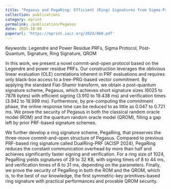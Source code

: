 ```yaml
---
title: "Pegasus and PegaRing: Efficient (Ring) Signatures from Sigma-Protocols for Power Residue PRFs with (Q)ROM Security"
collection: publications
category: eprint
permalink: /publication/Pegasus
date: 2025-10-08
paperurl: 'https://eprint.iacr.org/2024/868.pdf'
---
```

Keywords: Legendre and Power Residue PRFs, Sigma Protocol, Post-Quantum, Signature, Ring Signature, QROM

In this work, we present a novel commit-and-open protocol based on the Legendre and power residue PRFs. Our construction leverages the oblivious linear evaluation (OLE) correlations inherent in PRF evaluations and requires only black-box access to a tree-PRG-based vector commitment. By applying the standard Fiat-Shamir transform, we obtain a post-quantum signature scheme, Pegasus, which achieves short signature sizes (6025 to 7878 bytes) with efficient signing (3.910 to 19.438 ms) and verification times (3.942 to 18.999 ms). Furthermore, by pre-computing the commitment phase, the online response time can be reduced to as little as 0.047 to 0.721 ms. We prove the security of Pegasus in both the classical random oracle model (ROM) and the quantum random oracle model (QROM), filling a gap left by prior PRF-based signature schemes. 

We further develop a ring signature scheme, PegaRing, that preserves the three-move commit-and-open structure of Pegasus. Compared to previous PRF-based ring signature called DualRing-PRF (ACISP 2024), PegaRing reduces the constant communication overhead by more than half and achieves significantly faster signing and verification. For a ring size of 1024, PegaRing yields signatures of 29 to 32 KB, with signing times of 8 to 44 ms, and verification times of 6 to 31 ms, depending on the parameters. Finally, we prove the security of PegaRing in both the ROM and the QROM, which is, to the best of our knowledge, the first symmetric-key primitives-based ring signature with practical performances and provable QROM security.
